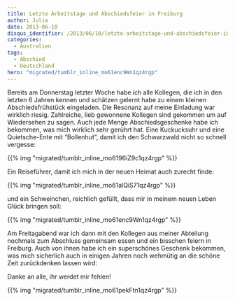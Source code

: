 ```yaml
---
title: Letzte Arbeitstage und Abschiedsfeier in Freiburg
author: Julia
date: 2013-06-10
disqus_identifier: /2013/06/10/letzte-arbeitstage-und-abschiedsfeier-in-freiburg/
categories:
  - Australien
tags:
  - Abschied
  - Deutschland
hero: "migrated/tumblr_inline_mo61enc9Wn1qz4rgp"
---
```


Bereits am Donnerstag letzter Woche habe ich alle Kollegen, die ich in den letzten 6 Jahren kennen und schätzen gelernt habe zu einem kleinen
Abschiedsfrühstück eingeladen.<!--more--> Die Resonanz auf meine Einladung war wirklich riesig. Zahlreiche, lieb gewonnene Kollegen sind gekommen um auf
Wiedersehen zu sagen. Auch jede Menge Abschiedsgeschenke habe ich bekommen, was mich wirklich sehr gerührt hat.
Eine Kuckucksuhr und eine Quietsche-Ente mit “Bollenhut”, damit ich den Schwarzwald nicht so schnell vergesse:

{{% img "migrated/tumblr_inline_mo6196iZ9c1qz4rgp" %}}

Ein Reiseführer, damit ich mich in der neuen Heimat auch zurecht finde:

{{% img "migrated/tumblr_inline_mo61alQiS71qz4rgp" %}}

und ein Schweinchen, reichlich gefüllt, dass mir in meinem neuen Leben Glück bringen soll:

{{% img "migrated/tumblr_inline_mo61enc9Wn1qz4rgp" %}}


Am Freitagabend war ich dann mit den Kollegen aus meiner Abteilung nochmals zum Abschluss gemeinsam essen und ein bisschen feiern in Freiburg. Auch von
ihnen habe ich ein superschönes Geschenk bekommen, was mich sicherlich auch in einigen Jahren noch wehmütig an die schöne Zeit zurückdenken lassen wird:


Danke an alle, ihr werdet mir fehlen!

{{% img "migrated/tumblr_inline_mo61pekFtn1qz4rgp" %}}
